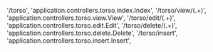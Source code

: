 '/torso', 'application.controllers.torso.index.Index',
'/torso/view/(.+)', 'application.controllers.torso.view.View',
'/torso/edit/(.+)', 'application.controllers.torso.edit.Edit',
'/torso/delete/(.+)', 'application.controllers.torso.delete.Delete',
'/torso/insert', 'application.controllers.torso.insert.Insert',